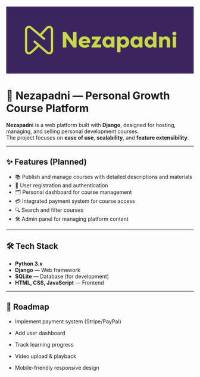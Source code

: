![Platform Preview](GITimg/Nezapadni_horizontal_duo.svg)

# 🌟 Nezapadni — Personal Growth Course Platform

**Nezapadni** is a web platform built with **Django**, designed for hosting, managing, and selling personal development courses.  
The project focuses on **ease of use**, **scalability**, and **feature extensibility**.

---

## ✨ Features (Planned)
- 📚 Publish and manage courses with detailed descriptions and materials  
- 👤 User registration and authentication  
- 🗂️ Personal dashboard for course management  
- 💳 Integrated payment system for course access  
- 🔍 Search and filter courses  
- 🛠️ Admin panel for managing platform content  

---

## 🛠️ Tech Stack
- **Python 3.x**
- **Django** — Web framework
- **SQLite** — Database (for development)
- **HTML, CSS, JavaScript** — Frontend

---

## 📅 Roadmap
 - Implement payment system (Stripe/PayPal)

 - Add user dashboard

 - Track learning progress

 - Video upload & playback

 - Mobile-friendly responsive design
